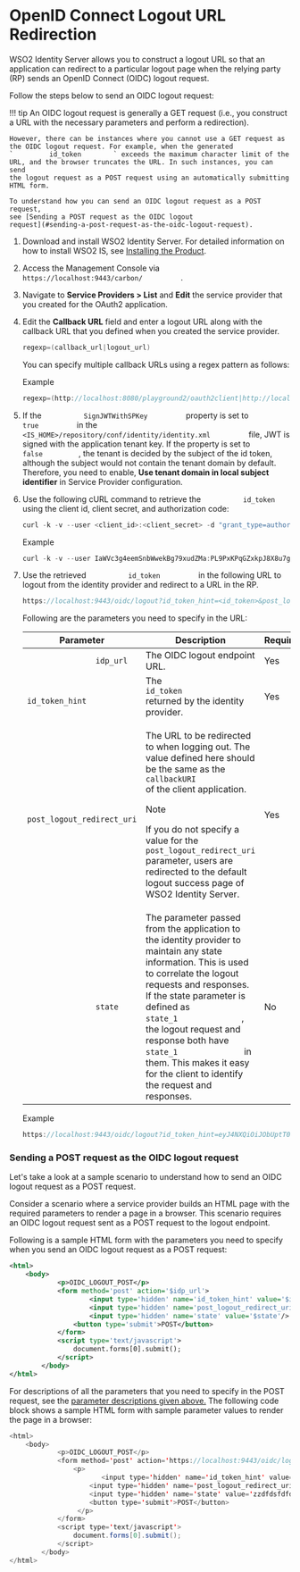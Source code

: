 # OpenID Connect Logout URL Redirection

WSO2 Identity Server allows you to construct a logout URL so that an
application can redirect to a particular logout page when the relying
party (RP) sends an OpenID Connect (OIDC) logout request.

Follow the steps below to send an OIDC logout request:

!!! tip
    An OIDC logout request is generally a GET request (i.e., you construct a
    URL with the necessary parameters and perform a redirection).
    
    However, there can be instances where you cannot use a GET request as
    the OIDC logout request. For example, when the generated
    `         id_token        ` exceeds the maximum character limit of the
    URL, and the browser truncates the URL. In such instances, you can send
    the logout request as a POST request using an automatically submitting
    HTML form.
    
    To understand how you can send an OIDC logout request as a POST request,
    see [Sending a POST request as the OIDC logout
    request](#sending-a-post-request-as-the-oidc-logout-request).
    

1.  Download and install WSO2 Identity Server. For detailed information
    on how to install WSO2 IS, see [Installing the
    Product](../../setup/installing-the-product).

2.  Access the Management Console via
    `           https://localhost:9443/carbon/          ` .

3.  Navigate to **Service Providers \> List** and **Edit** the service
    provider that you created for the OAuth2 application.
4.  Edit the **Callback URL** field and enter a logout URL along with
    the callback URL that you defined when you created the service
    provider.

    ``` java
    regexp=(callback_url|logout_url)
    ```

    You can specify multiple callback URLs using a regex pattern as
    follows:

    Example

    ``` java
    regexp=(http://localhost:8080/playground2/oauth2client|http://localhost:8080/playground2/logout)
    ```

5.  If the `           SignJWTWithSPKey          ` property is set to
    `           true          ` in the
    `           <IS_HOME>/repository/conf/identity/identity.xml          `
    file, JWT is signed with the application tenant key. If the property
    is set to `           false          `, the tenant is decided by
    the subject of the id token, although the subject would not contain
    the tenant domain by default. Therefore, you need to enable, **Use
    tenant domain in local subject identifier** in Service Provider
    configuration.

6.  Use the following cURL command to retrieve the
    `           id_token          ` using the client id, client secret,
    and authorization code:

    ``` java
    curl -k -v --user <client_id>:<client_secret> -d "grant_type=authorization_code&code=<authorization_code>&redirect_uri=http://localhost:8080/playground2/oauth2client" https://localhost:9443/oauth2/token
    ```

    Example

    ``` java
    curl -k -v --user IaWVc3g4eemSnbWwekBg79xudZMa:PL9PxKPqGZxkpJ8X8u7g8pA_ruoa -d "grant_type=authorization_code&code=ac1b2e9e-d8d0-3f42-bdd4-dc7aab45b5dc&redirect_uri=http://localhost:8080/playground2/oauth2client" https://localhost:9443/oauth2/token
    ```

7.  Use the retrieved `           id_token          ` in the following
    URL to logout from the identity provider and redirect to a URL in
    the RP.

    ``` java
    https://localhost:9443/oidc/logout?id_token_hint=<id_token>&post_logout_redirect_uri=<redirect URI>&state=<state>
    ```
      
    Following are the parameters you need to specify in the URL:
    <a name="parameters"></a>
    <table>
    <thead>
    <tr class="header">
    <th>Parameter</th>
    <th>Description</th>
    <th>Required</th>
    </tr>
    </thead>
    <tbody>
    <tr class="odd">
    <td><code>               idp_url              </code></td>
    <td>The OIDC logout endpoint URL.</td>
    <td>Yes</td>
    </tr>
    <tr class="even">
    <td><code>               id_token_hint              </code></td>
    <td>The <code>               id_token              </code> returned by the identity provider.</td>
    <td>Yes</td>
    </tr>
    <tr class="odd">
    <td><code>               post_logout_redirect_uri              </code></td>
    <td><div class="content-wrapper">
    <p>The URL to be redirected to when logging out. The value defined here should be the same as the <code>                 callbackURI                </code> of the client application.</p>
    <div class="admonition note">
	<p class="admonition-title">Note</p>
    <p>If you do not specify a value for the <code>                 post_logout_redirect_uri                </code> parameter, users are redirected to the default logout success page of WSO2 Identity Server.</p>
    </div>
    </div></td>
    <td>Yes</td>
    </tr>
    <tr class="even">
    <td><code>               state              </code></td>
    <td>The parameter passed from the application to the identity provider to maintain any state information. This is used to correlate the logout requests and responses. If the state parameter is defined as <code>               state_1              </code>, the logout request and response both have <code>               state_1              </code> in them. This makes it easy for the client to identify the request and responses.</td>
    <td>No</td>
    </tr>
    </tbody>
    </table>

    Example

    ``` java
    https://localhost:9443/oidc/logout?id_token_hint=eyJ4NXQiOiJObUptT0dVeE16WmxZak0yWkRSaE5UWmxZVEExWXpkaFpUUmlPV0UwTldJMk0ySm1PVGMxWkEiLCJraWQiOiJkMGVjNTE0YTMyYjZmODhjMGFiZDEyYTI4NDA2OTliZGQzZGViYTlkIiwiYWxnIjoiUlMyNTYifQ.eyJhdF9oYXNoIjoiWVZwM3JsX21vOThvVURveUMyNVJQZyIsInN1YiI6ImFkbWluIiwiYXVkIjpbIklhV1ZjM2c0ZWVtU25iV3dla0JnNzl4dWRaTWEiXSwiYXpwIjoiSWFXVmMzZzRlZW1TbmJXd2VrQmc3OXh1ZFpNYSIsImF1dGhfdGltZSI6MTUwNDU5NDUyNCwiaXNzIjoiaHR0cHM6XC9cL2xvY2FsaG9zdDo5NDQzXC9vYXV0aDJcL3Rva2VuIiwiZXhwIjoxNTA0NTk4MTUxLCJpYXQiOjE1MDQ1OTQ1NTF9.KfLa7_QkhJ3yZ1gfv6ZVh6bNkeQB1wUVp914Ek4MVnS-kXkJvBBqe6wqamp3RezNgRxsW59M-GKJUymJjalBGHPu3IglyssiubWOlXlAtkAL13n3B1tpWYwbkgkarI5elmxTwRU4yqsCRbu4T77sWmiIhTtnPEEyBMkhuQioU68&post_logout_redirect_uri=http://localhost:8080/playground2/logout&state=state_1
    ```

### Sending a POST request as the OIDC logout request

Let's take a look at a sample scenario to understand how to send an OIDC
logout request as a POST request.

Consider a scenario where a service provider builds an HTML page with
the required parameters to render a page in a browser. This scenario
requires an OIDC logout request sent as a POST request to the logout
endpoint.

Following is a sample HTML form with the parameters you need to specify
when you send an OIDC logout request as a POST request:

``` xml
<html>
    <body>
            <p>OIDC_LOGOUT_POST</p>
            <form method='post' action='$idp_url'>
                    <input type='hidden' name='id_token_hint' value='$id_token'/>
                    <input type='hidden' name='post_logout_redirect_uri' value='$callback'/>
                    <input type='hidden' name='state' value='$state'/>
                <button type='submit'>POST</button>
            </form>
            <script type='text/javascript'>
                document.forms[0].submit();
            </script>
        </body>
</html>
```

For descriptions of all the parameters that you need to specify in the
POST request, see the [parameter descriptions given above.](#parameters)
The following code block shows a sample HTML form with sample parameter values to render
the page in a browser:

``` java
<html>
    <body>
            <p>OIDC_LOGOUT_POST</p>
            <form method='post' action='https://localhost:9443/oidc/logout'>
                <p>
                       <input type='hidden' name='id_token_hint' value='eyJ4NXQiOiJObUptT0dVeE16WmxZak0yWkRSaE5UWmxZVEExWXpkaFpUUmlPV0UwTldJMk0ySm1PVGMxWkEiLCJraWQiOiJkMGVjNTE0YTMyYjZmODhjMGFiZDEyYTI4NDA2OTliZGQzZGViYTlkIiwiYWxnIjoiUlMyNTYifQ.eyJzdWIiOiJhZG1pbiIsImF1ZCI6WyJuNUFndEFqRmhUZXVybjE4MzhqaTMwbWhUbUFhIl0sImF6cCI6Im41QWd0QWpGaFRldXJuMTgzOGppMzBtaFRtQWEiLCJhdXRoX3RpbWUiOjE1MjIwNTI4NDYsImlzcyI6Imh0dHBzOlwvXC9sb2NhbGhvc3Q6OTQ0M1wvb2F1dGgyXC90b2tlbiIsImV4cCI6MTUyMjA1NjQ0Nywibm9uY2UiOiIxMjMzNDIzNCIsImlhdCI6MTUyMjA1Mjg0N30.g2oSoC_D88XBjN81Lgx0DmOFELO_lXVXTu2YwbZOQGiCJyJLCjwW_Q0UJimBG-ZZIJo5sPj5yrHi5wB9r-Dkr_9QOsgQc7YpiZ0hGw3x53tttxaA655kHuZCsFSJDY7nIsfH-d9Yhi-p4arfdwrrMpcvkwVoLwca1M3-1j9v3LU'/>
                    <input type='hidden' name='post_logout_redirect_uri' value='https://localhost/callback'/>
                    <input type='hidden' name='state' value='zzdfdsfdfdfd'/>
                    <button type='submit'>POST</button>
                 </p>
            </form>
            <script type='text/javascript'>
                document.forms[0].submit();
            </script>
        </body>
</html>
```
